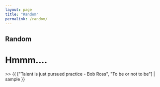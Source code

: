 ```yaml
---
layout: page
title: "Random"
permalink: /random/
---
```

## Random
<h1>Hmmm....</h1>
>> {{ ["Talent is just pursued practice - Bob Ross", "To be or not to be"] | sample }}
